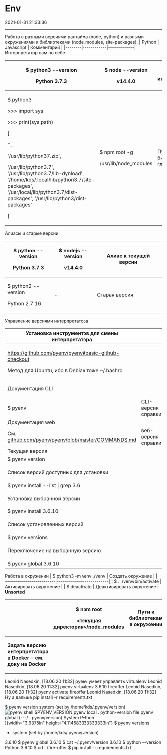 ﻿# Env
2021-01-31 21:33:36
            
---
Работа с разными версиями рантайма (node, python) и разными окружениями и библиотеками (node_modules, site-packages).
| Python | Javascript | Комментарий |
|--------|------------|-------------|
Интерпретатор сам по себе
<table><colgroup><col style="width: 58%" /><col style="width: 22%" /><col style="width: 19%" /></colgroup><thead><tr class="header"><th><p>$ python3 --version</p><p>Python 3.7.3</p></th><th><p>$ node --version</p><p>v14.4.0</p></th><th>Версия интерпретатора</th></tr></thead><tbody><tr class="odd"><td><p>$ python3</p><p>&gt;&gt;&gt; import sys</p><p>&gt;&gt;&gt; print(sys.path)</p><p>[</p><p>'',
</p><p>'/usr/lib/python37.zip',</p><p>'/usr/lib/python3.7', '/usr/lib/python3.7/lib-dynload', '/home/kds/.local/lib/python3.7/site-packages', '/usr/local/lib/python3.7/dist-packages', '/usr/lib/python3/dist-packages'</p><p>]</p></td><td><p>$ npm root -g</p><p>/usr/lib/node_modules</p></td><td>Пути к библиотекам, глобальные</td></tr></tbody></table>
Алиасы и старые версии
<table><colgroup><col style="width: 29%" /><col style="width: 27%" /><col style="width: 42%" /></colgroup><thead><tr class="header"><th><p>$ python --version</p><p>Python 3.7.3</p></th><th><p>$ nodejs --version</p><p>v14.4.0</p></th><th>Алиас к текущей версии</th></tr></thead><tbody><tr class="odd"><td><p>$ python2 --version</p><p>Python 2.7.16</p></td><td>-</td><td>Старая версия</td></tr></tbody></table>
Управление версиями интерпретатора
<table><colgroup><col style="width: 73%" /><col style="width: 26%" /></colgroup><thead><tr class="header"><th>Установка инструментов для смены интерпретатора</th><th>
</th></tr></thead><tbody><tr class="odd"><td><p><a href="https://github.com/pyenv/pyenv#basic-github-checkout">https://github.com/pyenv/pyenv#basic-github-checkout</a></p><p>Метод для Ubuntu, ибо в Debian тоже ~/.bashrc</p></td><td>
</td></tr><tr class="even"><td><p>
</p><p>Документация CLI</p></td><td>
</td></tr><tr class="odd"><td>$ pyenv</td><td>CLI-версия справки</td></tr><tr class="even"><td>Документация web</td><td>
</td></tr><tr class="odd"><td>См. <a href="https://github.com/pyenv/pyenv/blob/master/COMMANDS.md">github.com/pyenv/pyenv/blob/master/COMMANDS.md</a></td><td>веб-версия справки</td></tr><tr class="even"><td>Текущая версия</td><td>
</td></tr><tr class="odd"><td>$ pyenv version</td><td>
</td></tr><tr class="even"><td><p>
</p><p>Список версий доступных для установки</p></td><td>
</td></tr><tr class="odd"><td>$ pyenv install --list | grep 3.6</td><td>
</td></tr><tr class="even"><td><p>
</p><p>Установка выбранной версии</p></td><td>
</td></tr><tr class="odd"><td>$ pyenv install 3.6.10</td><td>
</td></tr><tr class="even"><td><p>
</p><p>Список установленных версий</p></td><td>
</td></tr><tr class="odd"><td>$ pyenv versions</td><td>
</td></tr><tr class="even"><td><p>
</p><p>Переключение на выбранную версию</p></td><td>
</td></tr><tr class="odd"><td>$ pyenv global 3.6.10</td><td>
</td></tr></tbody></table>




Работа в окружении
| $ python3 -m venv ./venv | Создать окружение        |
|---------------------------|--------------------------|
| $ . ./venv/bin/activate  | Активировать окружение   |
| $ deactivate             | Деактивировать окружение |
**Unsorted**




<table><colgroup><col style="width: 46%" /><col style="width: 31%" /><col style="width: 22%" /></colgroup><thead><tr class="header"><th>
</th><th><p>$ npm root</p><p>&lt;текущая директория&gt;/node_modules</p></th><th>Пути к библиотекам в окружении</th></tr></thead><tbody><tr class="odd"><td><p>
</p><p>
</p><p><strong>Задать версию интерпретатора в Docker - см. доку на Docker</strong></p></td><td>
</td><td>
</td></tr></tbody></table>


















Leonid Nasedkin, [18.06.20 11:32]
pyenv умеет управлять virtualenv
Leonid Nasedkin, [18.06.20 11:32]
pyenv virtualenv 3.6.10 fireoffer
Leonid Nasedkin, [18.06.20 11:32]
pyenv activate fireoffer
Leonid Nasedkin, [18.06.20 11:32]
Ну а дальше pip install -r requirements.txt




$ pyenv version
system (set by /home/kds/.pyenv/version)![pyenv shell $PYENV_VERSION pyenv local . python-version file pyenv global (---/ . pyenv/version) System Python ](Env-image1-00190663.png)){width="3.9375in" height="4.114583333333333in"}
$ pyenv versions
* system (set by /home/kds/.pyenv/version)


3.6.10
$ pyenv global 3.6.10
$ cat ~/.pyenv/version
3.6.10
$ python --version
Python 3.6.10
$ cd ../fire-offer
$ pip install -r requirements.txt





